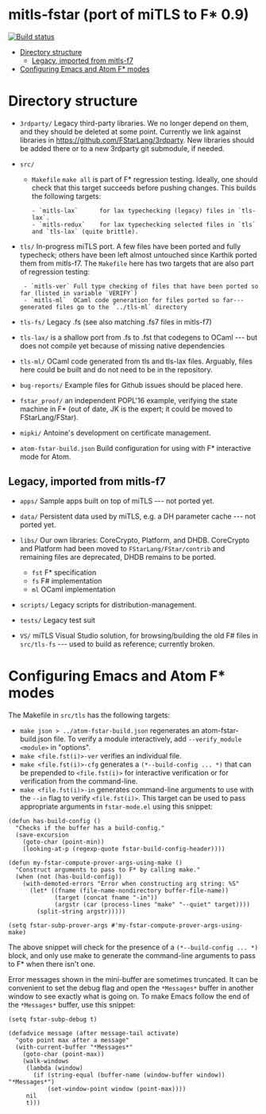 mitls-fstar (port of miTLS to F* 0.9)
=====================================

[![Build status](https://travis-ci.org/mitls/mitls-fstar.svg)](https://travis-ci.org/mitls/mitls-fstar)


  * [Directory structure](#directory-structure)
  	* [Legacy, imported from mitls-f7](#legacy-imported-from-mitls-f7)
  * [Configuring Emacs and Atom F* modes](#configuring-emacs-and-atom-f-modes)

Directory structure
===================


- `3rdparty/`
	Legacy third-party libraries. We no longer depend on them, and they should be deleted at some point. Currently we link against libraries in https://github.com/FStarLang/3rdparty. New libraries should be added there or to a new 3rdparty git submodule, if needed.
	
- `src/`

  - `Makefile` `make all` is part of F* regression testing.
    Ideally, one should check that this target succeeds before pushing changes.
	 This builds the following targets:

    	- `mitls-lax`      for lax typechecking (legacy) files in `tls-lax`.
   		- `mitls-redux`    for lax typechecking selected files in `tls` and `tls-lax` (quite brittle).

 - `tls/` In-progress miTLS port. A few files have been ported and fully typecheck; others have been left almost untouched since Karthik ported them from mitls-f7. The `Makefile` here has two targets that are also part of regression testing:

  		- `mitls-ver` Full type checking of files that have been ported so far (listed in variable `VERIFY`)
  		- `mitls-ml`  OCaml code generation for files ported so far---generated files go to the `../tls-ml` directory
 
  - `tls-fs/` Legacy .fs (see also matching .fs7 files in mitls-f7)

  - `tls-lax/` is a shallow port from .fs to .fst that codegens to OCaml
  --- but does not compile yet because of missing native dependencies
  
  - `tls-ml/` OCaml code generated from tls and tls-lax files. Arguably, files here could be built and do not need to be in the repository.
 
   
  - `bug-reports/` Example files for Github issues should be placed here.

  - `fstar_proof/` an independent POPL'16 example, verifying the state machine in F* (out of date, JK is the expert; it could be moved to FStarLang/FStar).
    
  - `mipki/` Antoine's development on certificate management.
 
- `atom-fstar-build.json` Build configuration for using with F* interactive mode for Atom.


Legacy, imported from mitls-f7
---------

- `apps/` Sample apps built on top of miTLS --- not ported yet.

- `data/` Persistent data used by miTLS, e.g. a DH parameter cache --- not ported yet.

- `libs/` Our own libraries: CoreCrypto, Platform, and DHDB.
CoreCrypto and Platform had been moved to `FStarLang/FStar/contrib` and remaining files are deprecated, DHDB remains to be ported. 
  - `fst` F* specification
  - `fs` F# implementation
  - `ml` OCaml implementation

- `scripts/` Legacy scripts for distribution-management.

- `tests/` Legacy test suit

- `VS/` miTLS Visual Studio solution, for browsing/building the old F# files in `src/tls-fs` --- used to build as reference; currently broken. 

Configuring Emacs and Atom F* modes
===================================

The Makefile in `src/tls` has the following targets:

- `make json > ../atom-fstar-build.json` regenerates an atom-fstar-build.json file. To verify a module interactively, add `--verify_module <module>` in "options".
- `make <file.fst(i)>-ver` verifies an individual file.
- `make <file.fst(i)>-cfg` generates a `(*--build-config ... *)` that can be prepended to `<file.fst(i)>` for interactive verification or for verification from the command-line. 
- `make <file.fst(i)>-in` generates command-line arguments to use with the `--in` flag to verify `<file.fst(i)>`. 
This target can be used to pass appropriate arguments in `fstar-mode.el` using this snippet:

```elisp
(defun has-build-config ()
  "Checks if the buffer has a build-config."
  (save-excursion
    (goto-char (point-min))
    (looking-at-p (regexp-quote fstar-build-config-header))))

(defun my-fstar-compute-prover-args-using-make ()
  "Construct arguments to pass to F* by calling make."
  (when (not (has-build-config))
    (with-demoted-errors "Error when constructing arg string: %S"
      (let* ((fname (file-name-nondirectory buffer-file-name))
             (target (concat fname "-in"))
             (argstr (car (process-lines "make" "--quiet" target))))
        (split-string argstr)))))
  
(setq fstar-subp-prover-args #'my-fstar-compute-prover-args-using-make)
```

The above snippet will check for the presence of a  `(*--build-config ... *)` block, and only use make to generate the command-line arguments to pass to F* when there isn't one.

Error messages shown in the mini-buffer are sometimes truncated. It can be convenient to set the debug flag and open the `*Messages*` buffer in another window to see exactly what is going on. To make Emacs follow the end of the `*Messages*` buffer, use this snippet:

```elisp
(setq fstar-subp-debug t)

(defadvice message (after message-tail activate)
  "goto point max after a message"
  (with-current-buffer "*Messages*"
    (goto-char (point-max))
    (walk-windows
     (lambda (window)
       (if (string-equal (buffer-name (window-buffer window)) "*Messages*")
           (set-window-point window (point-max))))
     nil
     t)))
```
